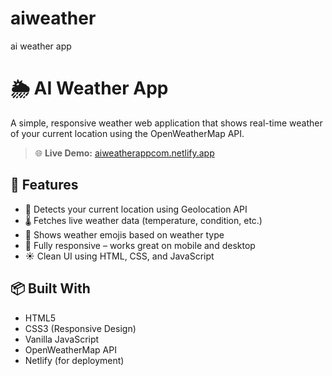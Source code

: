 # aiweather
ai weather app
# 🌦️ AI Weather App

A simple, responsive weather web application that shows real-time weather of your current location using the OpenWeatherMap API.

> 🌐 **Live Demo:** [aiweatherappcom.netlify.app](https://wwwaiweatherappcom.netlify.app/)

## 🚀 Features

- 📍 Detects your current location using Geolocation API
- 🌡️ Fetches live weather data (temperature, condition, etc.)
- 🌈 Shows weather emojis based on weather type
- 📱 Fully responsive – works great on mobile and desktop
- ☀️ Clean UI using HTML, CSS, and JavaScript

## 📦 Built With

- HTML5
- CSS3 (Responsive Design)
- Vanilla JavaScript
- OpenWeatherMap API
- Netlify (for deployment)
